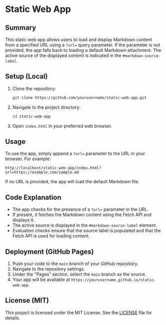 # Static Web App

## Summary
This static web app allows users to load and display Markdown content from a specified URL using a `?url=` query parameter. If the parameter is not provided, the app falls back to loading a default Markdown attachment. The active source of the displayed content is indicated in the `#markdown-source-label`.

## Setup (Local)
1. Clone the repository:
   ```bash
   git clone https://github.com/yourusername/static-web-app.git
   ```
2. Navigate to the project directory:
   ```bash
   cd static-web-app
   ```
3. Open `index.html` in your preferred web browser.

## Usage
To use the app, simply append a `?url=` parameter to the URL in your browser. For example:
```
http://localhost/static-web-app/index.html?url=https://example.com/sample.md
```
If no URL is provided, the app will load the default Markdown file.

## Code Explanation
- The app checks for the presence of a `?url=` parameter in the URL.
- If present, it fetches the Markdown content using the Fetch API and displays it.
- The active source is displayed in the `#markdown-source-label` element.
- Evaluation checks ensure that the source label is populated and that the Fetch API is used for loading content.

## Deployment (GitHub Pages)
1. Push your code to the `main` branch of your GitHub repository.
2. Navigate to the repository settings.
3. Under the "Pages" section, select the `main` branch as the source.
4. Your app will be available at `https://yourusername.github.io/static-web-app`.

## License (MIT)
This project is licensed under the MIT License. See the [LICENSE](LICENSE) file for details.